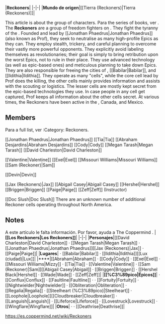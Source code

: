 |**Reckoners**|
|-|-|
|**Mundo de origen**|[[Tierra (Reckoners)\|Tierra (Reckoners)]]|

This article is about the group of characters. Para the series of books, ver .
The **Reckoners** are a group of freedom fighters on . They fight the tyranny of the .
Founded and lead by [[Jonathan Phaedrus\|Jonathan Phaedrus]](also known as Prof), they seek to neutralise as many high-profile Epics as they can. They employ stealth, trickery, and careful planning to overcome their vastly more powerful opponents. They explicitly avoid labeling themselves as revolutionaries; their goal is simply to bring retribution upon the worst Epics, not to rule in their place. They use advanced technology (as well as epic-based ones) and meticulous planning to take down Epics. They are also responsible for freeing the cities of , [[Babilar\|Babilar]], and [[Ildithia\|Ildithia]].
They operate as many "cells", while the core cell lead by Prof does the killing, the other cells mainly provides information and assists with the scouting or logistics. The lesser cells are mostly kept secret from the epic-based technologies they use. In case people in any cell get captured, Prof keeps all information about the other cells secret.
At various times, the Reckoners have been active in the , Canada, and Mexico.

## Members
Para a full list, ver :Category: Reckoners.

[[Jonathan Phaedrus\|Jonathan Phaedrus]]
[[Tia\|Tia]]
[[Abraham Desjardins\|Abraham Desjardins]]
[[Cody\|Cody]]
[[Megan Tarash\|Megan Tarash]]
[[David Charleston\|David Charleston]]

[[Valentine\|Valentine]]
[[Exel\|Exel]]
[[Missouri Williams\|Missouri Williams]]
[[Sam (Reckoner)\|Sam]]

[[Devin\|Devin]]

[[Jax (Reckoners)\|Jax]]
[[Abigail Casey\|Abigail Casey]]
[[Hershel\|Hershel]]
[[Briggen\|Briggen]]
[[Paige\|Paige]]
[[Zeff\|Zeff]] (Instructor)

[[Doc Slush\|Doc Slush]]
There are an unknown number of additional Reckoner cells operating throughout North America.

## Notes

A este artículo le falta información. Por favor, ayuda a The Coppermind .
|**[[Los Reckoners\|Los Reckoners]]**|
|-|-|
|**Personajes**|[[David Charleston\|David Charleston]] · [[Megan Tarash\|Megan Tarash]] · [[Jonathan Phaedrus\|Jonathan Phaedrus]][[Jax (Reckoners)\|Jax]] · [[Paige\|Paige]]|
|**Lugares**| · [[Babilar\|Babilar]] · [[Ildithia\|Ildithia]][[Lux (ciudad)\|Lux]]|
|****|[[Abraham\|Abraham]] · [[Cody\|Cody]] · [[Exel\|Exel]] · [[Missouri Williams\|Mizzy]] · [[Tia\|Tia]] · [[Valentine\|Valentine]] · [[Sam (Reckoner)\|Sam]][[Abigail Casey\|Abigail]] · [[Briggen\|Briggen]] · [[Hershel Black\|Hershel]] · [[Wade\|Wade]] · [[Zeff\|Zeff]]|
|**[[%C3%89pico\|Épicos]]**| · [[Conflux\|Conflux]] · [[Faultline\|Faultline]] ·  · [[Fortuity\|Fortuity]] · [[Nightwielder\|Nightwielder]] · [[Obliteration\|Obliteration]] · [[Regalia\|Regalia]] · [[Steelheart (%C3%89pico)\|Steelheart]] · [[Loophole\|Loophole]][[Cloudbreaker\|Cloudbreaker]] · [[Languish\|Languish]] · [[Lifeforce\|Lifeforce]] · [[Lovestruck\|Lovestruck]] · [[Wingflare\|Wingflare]]|
|**Otros**| ·  · [[Deathrise\|Deathrise]]|



https://es.coppermind.net/wiki/Reckoners